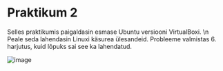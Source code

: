 # Praktikum 2

Selles praktikumis paigaldasin esmase Ubuntu versiooni VirtualBoxi. \n
Peale seda lahendasin Linuxi käsurea ülesandeid. Probleeme valmistas 6. harjutus, kuid lõpuks sai see ka lahendatud.

![image](https://github.com/DanielErikKiuru/OPsys/assets/146202163/6f443fc6-3805-4233-ae16-e9a0206ca72c)

